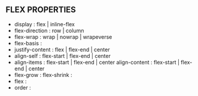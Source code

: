 ## FLEX PROPERTIES 

- display : flex | inline-flex 
- flex-direction : row | column
- flex-wrap : wrap | nowrap | wrapeverse 
- flex-basis : <length>
- justify-content : flex | flex-end | center 
- align-self : flex-start | flex-end | center 
- align-items : flex-start | flex-end | center 
align-content : flex-start | flex-end | center
- flex-grow : <number>
flex-shrink : <number>
- flex : <integer>
- order : <integer>